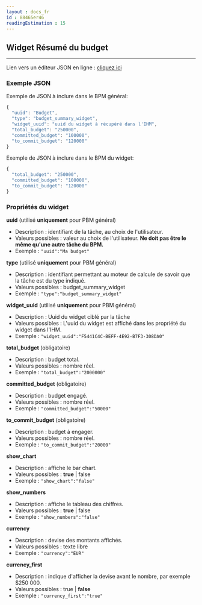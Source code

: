 ```yaml
---
layout : docs_fr
id : 88465er46
readingEstimation : 15
---
```


## Widget Résumé du budget
------------------------

Lien vers un éditeur JSON en ligne : [cliquez ici](https://jsoneditoronline.org) 

### Exemple JSON

Exemple de JSON à inclure dans le BPM général:

```javascript
{
  "uuid": "Budget",
  "type": "budget_summary_widget",
  "widget_uuid": "uuid du widget à récupéré dans l'IHM",
  "total_budget": "250000",
  "committed_budget": "100000",
  "to_commit_budget": "120000"
}
```

Exemple de JSON à inclure dans le BPM du widget:

```javascript
{
  "total_budget": "250000",
  "committed_budget": "100000",
  "to_commit_budget": "120000"
}
```

### Propriétés du widget

**uuid** (utilisé **uniquement** pour PBM général) 
* Description : identifiant de la tâche, au choix de l'utilisateur.
* Valeurs possibles : valeur au choix de l'utilisateur. **Ne doit pas être le même qu'une autre tâche du BPM.**
* Exemple : ```"uuid":"Ma budget"```

**type** (utilisé **uniquement** pour PBM général) 
* Description : identifiant permettant au moteur de calcule de savoir que la tâche est du type indiqué.
* Valeurs possibles : budget_summary_widget 
* Exemple : ```"type":"budget_summary_widget"```

**widget_uuid** (utilisé **uniquement** pour PBM général) 
* Description : Uuid du widget ciblé par la tâche
* Valeurs possibles : L'uuid du widget est affiché dans les propriété du widget dans l'IHM. 
* Exemple : ```"widget_uuid":"F5441C4C-BEFF-4E92-B7F3-308DA0"```

**total_budget** (obligatoire)
* Description : budget total.
* Valeurs possibles : nombre réel.
* Exemple : ```"total_budget":"2000000"```

**committed_budget** (obligatoire)
* Description : budget engagé.
* Valeurs possibles : nombre réel.
* Exemple : ```"committed_budget":"50000"```

**to_commit_budget** (obligatoire)
* Description : budget à engager.
* Valeurs possibles : nombre réel.
* Exemple : ```"to_commit_budget":"20000"```

**show_chart**
* Description : affiche le bar chart.
* Valeurs possibles : **true** \| false 
* Exemple : ```"show_chart":"false"```

**show_numbers**
* Description : affiche le tableau des chiffres.
* Valeurs possibles : **true** \| false 
* Exemple : ```"show_numbers":"false"```

**currency**
* Description : devise des montants affichés.
* Valeurs possibles : texte libre
* Exemple : ```"currency":"EUR"```

**currency_first**
* Description : indique d'afficher la devise avant le nombre, par exemple $250 000.
* Valeurs possibles : true \| **false**
* Exemple : ```"currency_first":"true"```


